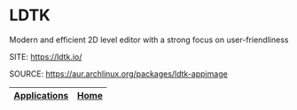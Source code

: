 # LDTK

 Modern and efficient 2D level editor with a strong focus on user-friendliness

 SITE: https://ldtk.io/

 SOURCE: https://aur.archlinux.org/packages/ldtk-appimage

 | [Applications](https://portable-linux-apps.github.io/apps.html) | [Home](https://portable-linux-apps.github.io)
 | --- | --- |
